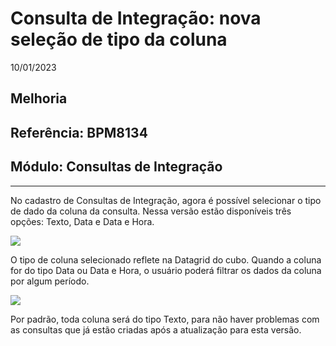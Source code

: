 # Consulta de Integração: nova seleção de tipo da coluna
10/01/2023
## Melhoria
## Referência: BPM8134
## Módulo: Consultas de Integração
***

No cadastro de Consultas de Integração, agora é possível selecionar o tipo de dado da coluna da consulta. Nessa versão estão disponíveis três opções: Texto, Data e Data e Hora.

![]([PATH_IMG]/BPM8134_tipo_coluna.png)

O tipo de coluna selecionado reflete na Datagrid do cubo. Quando a coluna for do tipo Data ou Data e Hora, o usuário poderá filtrar os dados da coluna por algum período.

![]([PATH_IMG]/BPM8134_filtro_data.png)

Por padrão, toda coluna será do tipo Texto, para não haver problemas com as consultas que já estão criadas após a atualização para esta versão.